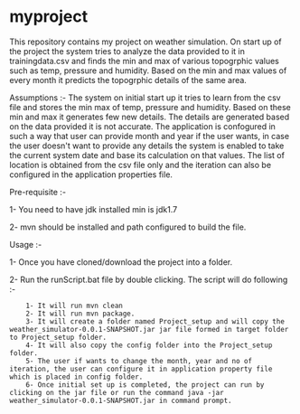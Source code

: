 # myproject
This repository contains my project on weather simulation. On start up of the project the system tries to analyze the data provided to it in trainingdata.csv and finds the min and max of various topogrphic values such as temp, pressure and humidity. Based on the min and max values of every month it predicts the topogrphic details of the same area. 

Assumptions :-
The system on initial start up it tries to learn from the csv file and stores the min max of temp, pressure and humidity. Based on these min and max it generates few new details. The details are generated based on the data provided it is not accurate. The application is confogured in such a way that user can provide month and year if the user wants, in case the user doesn't want to provide any details the system is enabled to take the current system date and base its calculation on that values. The list of location is obtained from the csv file only and the iteration can also be configured in the application properties file.

Pre-requisite :-

1- You need to have jdk installed min is jdk1.7

2- mvn should be installed and path configured to build the file.

Usage :- 

1- Once you have cloned/download the project into a folder.

2- Run the runScript.bat file by double clicking. The script will do following :-
	
    	1- It will run mvn clean 
		2- It will run mvn package.
		3- It will create a folder named Project_setup and will copy the 				weather_simulator-0.0.1-SNAPSHOT.jar jar file formed in target folder to Project_setup folder.
		4- It will also copy the config folder into the Project_setup folder.
		5- The user if wants to change the month, year and no of iteration, the user can configure it in application property file which is placed in config folder.
		6- Once initial set up is completed, the project can run by clicking on the jar file or run the command java -jar weather_simulator-0.0.1-SNAPSHOT.jar in command prompt.
